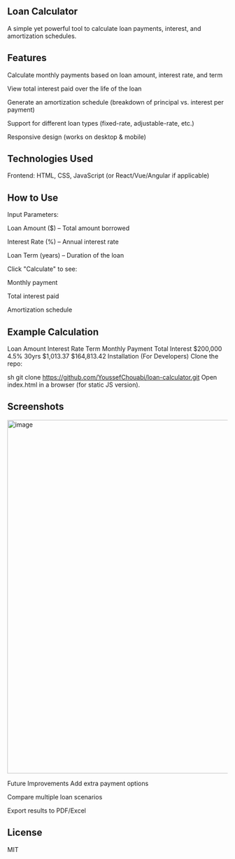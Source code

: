 ## Loan Calculator
A simple yet powerful tool to calculate loan payments, interest, and amortization schedules.

## Features
Calculate monthly payments based on loan amount, interest rate, and term

View total interest paid over the life of the loan

Generate an amortization schedule (breakdown of principal vs. interest per payment)

Support for different loan types (fixed-rate, adjustable-rate, etc.)

Responsive design (works on desktop & mobile)

## Technologies Used
Frontend: HTML, CSS, JavaScript (or React/Vue/Angular if applicable)


## How to Use
Input Parameters:

Loan Amount ($) – Total amount borrowed

Interest Rate (%) – Annual interest rate

Loan Term (years) – Duration of the loan

Click "Calculate" to see:

Monthly payment

Total interest paid

Amortization schedule

## Example Calculation
Loan Amount	Interest Rate	Term	Monthly Payment	Total Interest
$200,000	4.5%	30yrs	$1,013.37	$164,813.42
Installation (For Developers)
Clone the repo:

sh
git clone https://github.com/YoussefChouabi/loan-calculator.git
Open index.html in a browser (for static JS version).

## Screenshots
<img width="806" alt="image" src="https://github.com/user-attachments/assets/9fbfc7b5-2368-4d36-b283-b290557fe768" />


Future Improvements
Add extra payment options

Compare multiple loan scenarios

Export results to PDF/Excel

## License
MIT
